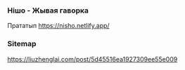 ### Нішо - Жывая гаворка

Прататып https://nisho.netlify.app/

### Sitemap

https://liuzhenglai.com/post/5d45516ea1927309ee55e009
